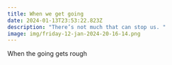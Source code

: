 ```yaml
---
title: When we get going
date: 2024-01-13T23:53:22.823Z
description: "There’s not much that can stop us. "
image: img/friday-12-jan-2024-20-16-14.png
---
```

When the going gets rough